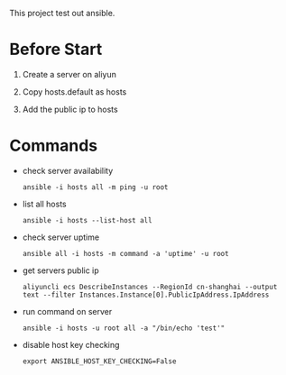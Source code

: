 This project test out ansible.

# Before Start

1. Create a server on aliyun

2. Copy hosts.default as hosts

3. Add the public ip to hosts

# Commands

- check server availability

    `ansible -i hosts all -m ping -u root`

- list all hosts

    `ansible -i hosts --list-host all`

- check server uptime

    `ansible all -i hosts -m command -a 'uptime' -u root`

- get servers public ip

    `aliyuncli ecs DescribeInstances --RegionId cn-shanghai --output text --filter Instances.Instance[0].PublicIpAddress.IpAddress`

- run command on server

    `ansible -i hosts -u root all -a "/bin/echo 'test'"`

- disable host key checking

    `export ANSIBLE_HOST_KEY_CHECKING=False`